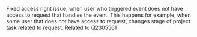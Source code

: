 Fixed access right issue, when user who triggered event does not have access to request that handles the event.
This happens for example, when some user that does not have access to request, changes stage of project task related to request.
Related to Q2305561
